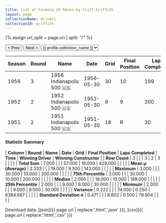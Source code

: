 ```yaml
---
title: List of Formula 1® Races by Cliff Griffith
layout: page
collectionName: drivers
collectionId: griffith
---
```


{% assign url_split = page.url | split: "/" %}
<div id="collection-navigation">
<button onclick="selector.options[selector.selectedIndex-1].value && (window.location = selector.options[selector.selectedIndex-1].value);">&lt; Prev</button>
<button onclick="selector.options[selector.selectedIndex+1].value && (window.location = selector.options[selector.selectedIndex+1].value);">Next &gt;</button>
<select id="selector" onchange="this.options[this.selectedIndex].value && (window.location = this.options[this.selectedIndex].value);">
  {% for collectionId in site.data[page.collectionName].refs %}
    {% if collectionId == page.collectionId %}
      {% assign selected = "selected" %}
    {% else %}
      {% assign selected = "" %}
    {% endif %}
    {% assign profile = site.data[page.collectionName][collectionId].profile %}
    <option value="/f1/{{ page.collectionName }}/{{ collectionId }}/{{ url_split[4] }}" {{ selected }}>{{ profile.collection_name }}</option>
  {% endfor %}
</select>
</div>

| Season | Round | Name | Date | Grid | Final Position | Laps Completed | Time | Winning Driver | Winning Constructor |
|--|--|--|--|--|--|--|--|--|--|
| 1956 | 3 | 1956 Indianapolis 500 🇺🇸 | 1956-05-30 | 30 | 10 | 199 |   | Pat Flaherty 🇺🇸 | Watson 🇺🇸 |
| 1952 | 2 | 1952 Indianapolis 500 🇺🇸 | 1952-05-30 | 9 | 9 | 200 | +12:23.76 | Troy Ruttman 🇺🇸 | Kuzma 🇺🇸 |
| 1951 | 2 | 1951 Indianapolis 500 🇺🇸 | 1951-05-30 | 18 | R | 30 |   | Lee Wallard 🇺🇸 | Kurtis Kraft 🇺🇸 |

#### Statistic Summary

| **Column** | **Round** | **Name** | **Date** | **Grid** | **Final Position** | **Laps Completed** | **Time** | **Winning Driver** | **Winning Constructor** |
| **Row Count** | 3 |  |  | 3 | 2 | 3 |  |  |  |
| **Total Sum** | 7.000 |  |  | 57.000 | 19.000 | 429.000 |  |  |  |
| **Mean μ (Average)** | 2.333 |  |  | 19.000 | 9.500 | 143.000 |  |  |  |
| **Maximum** | 3.000 |  |  | 30.000 | 10.000 | 200.000 |  |  |  |
| **75th Percentile** | 3.000 |  |  | 30.000 | 10.000 | 200.000 |  |  |  |
| **Median** | 2.000 |  |  | 18.000 | 10.000 | 199.000 |  |  |  |
| **25th Percentile** | 2.000 |  |  | 9.000 | 9.000 | 30.000 |  |  |  |
| **Minimum** | 2.000 |  |  | 9.000 | 9.000 | 30.000 |  |  |  |
| **Variance** | 0.222 |  |  | 74.000 | 0.250 | 6384.667 |  |  |  |
| **Standard Deviation σ** | 0.471 |  |  | 8.602 | 0.500 | 79.904 |  |  |  |

Download data: [json]({{ page.url | replace:'.html','.json' }}), [csv]({{ page.url | replace:'.html','.csv' }})
